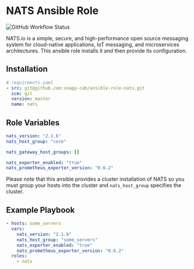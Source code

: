 # NATS Ansible Role

![GitHub Workflow Status](https://img.shields.io/github/actions/workflow/status/snapp-cab/ansible-role-nats/ci)

NATS.io is a simple, secure, and high-performance open source messaging system for cloud-native applications, IoT messaging, and microservices architectures.
This ansible role installs it and then provide its configuration.

## Installation

```yaml
# requirments.yaml
- src: git@github.com:snapp-cab/ansible-role-nats.git
  scm: git
  version: master
  name: nats
```

## Role Variables

```yaml
nats_version: "2.1.6"
nats_host_group: "core"

nats_gateway_host_groups: []

nats_exporter_enabled: "true"
nats_prometheus_exporter_version: "0.6.2"
```

Please note that this ansible provides a cluster installation of NATS so you must group your hosts into the cluster and `nats_host_group` specifies the cluster.

## Example Playbook

```yaml
- hosts: some_servers
  vars:
    nats_version: "2.1.6"
    nats_host_group: "some_servers"
    nats_exporter_enabled: "true"
    nats_prometheus_exporter_version: "0.6.2"
  roles:
    - nats
```
